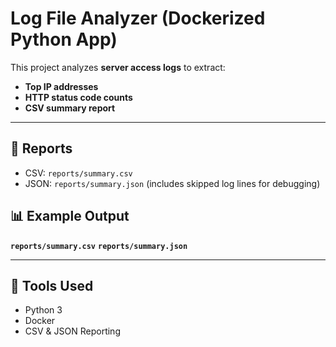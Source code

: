 # Log File Analyzer (Dockerized Python App)

This project analyzes **server access logs** to extract:
- **Top IP addresses**
- **HTTP status code counts**
- **CSV summary report**

---

## 📄 Reports
- CSV: `reports/summary.csv`  
- JSON: `reports/summary.json` (includes skipped log lines for debugging)

## 📊 Example Output

**`reports/summary.csv`**
**`reports/summary.json`**

---

## 📄 Tools Used
- Python 3
- Docker
- CSV & JSON Reporting
